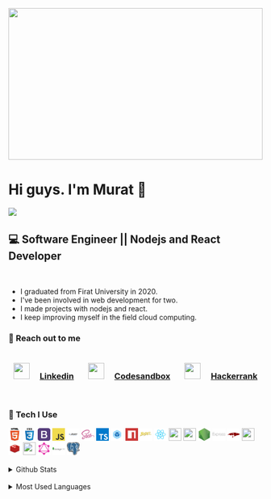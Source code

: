 
<p>
<img src="https://media.giphy.com/media/MGdfeiKtEiEPS/giphy.gif" width="100%"  height="300"> 
</p>

<div  class="hi">

# Hi guys. I'm Murat :wave:

<img  src="https://komarev.com/ghpvc/?username=muratcayir&color=green"/>

</div>

## :computer: Software Engineer || Nodejs and React Developer

<br/>

- I graduated from Firat University in 2020.
- I've been involved in web development for two.
- I made projects with nodejs and react.
- I keep improving myself in the field cloud computing.
  <br/>

### :pushpin: Reach out to me


<div class="social"  style="display:flex;justify-content:space-between;">


### <img style=" margin:0px 10px;" height="32" width="32" src="https://unpkg.com/simple-icons@v5/icons/linkedin.svg" /><span style="margin:10px;">[Linkedin]</span>



### <img style=" margin:0px 10px;" height="32" width="32" src="https://unpkg.com/simple-icons@v5/icons/codesandbox.svg" /><span style="margin:10px;">[Codesandbox]</span>



### <img style=" margin:0px 10px;" height="32" width="32" src="https://unpkg.com/simple-icons@v5/icons/hackerrank.svg" /><span style="margin:10px;">[Hackerrank]</span>



 </div>

[linkedin]: https://www.linkedin.com/in/muratcayir23/
[codesandbox]: https://codesandbox.io/u/muratcayir
[hackerrank]: https://www.hackerrank.com/muratcayir

<br/>

### :pushpin: Tech I Use

<div>
<img  width="25px" height="25px" src="https://raw.githubusercontent.com/github/explore/80688e429a7d4ef2fca1e82350fe8e3517d3494d/topics/html/html.png">
<img  width="25px" height="25px" src="https://raw.githubusercontent.com/github/explore/80688e429a7d4ef2fca1e82350fe8e3517d3494d/topics/css/css.png">
<img  width="25px" height="25px" src="https://raw.githubusercontent.com/github/explore/80688e429a7d4ef2fca1e82350fe8e3517d3494d/topics/bootstrap/bootstrap.png">
<img  width="25px" height="25px" src="https://raw.githubusercontent.com/github/explore/80688e429a7d4ef2fca1e82350fe8e3517d3494d/topics/javascript/javascript.png">
<img  width="25px" height="25px" src="https://raw.githubusercontent.com/github/explore/80688e429a7d4ef2fca1e82350fe8e3517d3494d/topics/jquery/jquery.png">
<img  width="25px" height="25px" src="https://raw.githubusercontent.com/github/explore/80688e429a7d4ef2fca1e82350fe8e3517d3494d/topics/sass/sass.png">
<img  width="25px" height="25px" src="https://raw.githubusercontent.com/github/explore/80688e429a7d4ef2fca1e82350fe8e3517d3494d/topics/typescript/typescript.png">
<img  width="25px" height="25px" src="https://raw.githubusercontent.com/github/explore/80688e429a7d4ef2fca1e82350fe8e3517d3494d/topics/webpack/webpack.png">
<img  width="25px" height="25px" src="https://raw.githubusercontent.com/github/explore/80688e429a7d4ef2fca1e82350fe8e3517d3494d/topics/npm/npm.png">
<img  width="25px" height="25px" src="https://raw.githubusercontent.com/github/explore/80688e429a7d4ef2fca1e82350fe8e3517d3494d/topics/babel/babel.png">
<img  width="25px" height="25px" src="https://raw.githubusercontent.com/github/explore/80688e429a7d4ef2fca1e82350fe8e3517d3494d/topics/react/react.png">
<img  width="25px" height="25px" src="https://avatars3.githubusercontent.com/u/16343502?v=3&s=200">
<img  width="25px" height="25px" src="https://avatars.githubusercontent.com/u/7658037?s=280&v=4">
<img  width="25px" height="25px" src="https://raw.githubusercontent.com/github/explore/80688e429a7d4ef2fca1e82350fe8e3517d3494d/topics/nodejs/nodejs.png">
<img  width="25px" height="25px" src="https://raw.githubusercontent.com/github/explore/80688e429a7d4ef2fca1e82350fe8e3517d3494d/topics/express/express.png">
<img  width="25px" height="25px" src="https://raw.githubusercontent.com/github/explore/80688e429a7d4ef2fca1e82350fe8e3517d3494d/topics/mongoose/mongoose.png">
<img  width="25px" height="25px" src="https://cdn.freebiesupply.com/logos/large/2x/socket-io-logo-png-transparent.png">
<img  width="25px" height="25px" src="https://raw.githubusercontent.com/github/explore/80688e429a7d4ef2fca1e82350fe8e3517d3494d/topics/redis/redis.png">
<img  width="25px" height="25px" src="https://avatars.githubusercontent.com/u/96669?s=280&v=4">
<img  width="25px" height="25px" src="https://raw.githubusercontent.com/github/explore/80688e429a7d4ef2fca1e82350fe8e3517d3494d/topics/graphql/graphql.png">
<img  width="25px" height="25px" src="https://raw.githubusercontent.com/github/explore/80688e429a7d4ef2fca1e82350fe8e3517d3494d/topics/mongodb/mongodb.png">
<img  width="25px" height="25px" src="https://raw.githubusercontent.com/github/explore/80688e429a7d4ef2fca1e82350fe8e3517d3494d/topics/postgresql/postgresql.png">
<br/><br/>
</div>

<details>
<summary>Github Stats</summary>
<img src="https://github-readme-stats.vercel.app/api?username=muratcayir&show_icons=true&theme=highcontrast">
</details>
<br/>
<details>
<summary>Most Used Languages</summary>
<img src="https://github-readme-stats.vercel.app/api/top-langs/?username=muratcayir&layout=compact">
</details>
